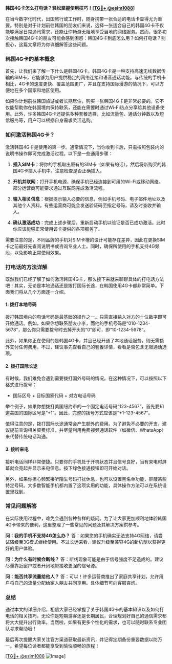 **韩国4G卡怎么打电话？轻松掌握使用技巧！[[TG💪+ @esim1088](https://t.me/s/esim1088)]**

在当今数字化时代，出国旅行或工作时，随身携带一张合适的电话卡显得尤为重要。特别是对于计划前往韩国的朋友们来说，选择一张适合自己的韩国4G卡不仅能够满足日常通讯需求，还能让你畅游无阻地享受当地的网络服务。然而，很多初次接触韩国4G卡的朋友可能会感到困惑：韩国4G卡到底怎么用？如何打电话？别担心，这篇文章将为你详细解答这些问题。

### 韩国4G卡的基本概念

首先，让我们来了解一下什么是韩国4G卡。韩国4G卡是一种支持高速无线数据传输的SIM卡，它能够为用户提供稳定的网络连接和语音通话功能。与传统的手机卡相比，4G卡的速度更快、覆盖范围更广，并且在支持国际漫游的情况下，可以方便地在多个国家和地区使用。

如果你计划前往韩国旅游或者长期居住，购买一张韩国4G卡是非常必要的。它不仅能帮助你在韩国境内保持联系，还能在需要时通过Wi-Fi热点分享给其他设备使用。此外，许多韩国4G卡还提供多种套餐选择，比如流量包、通话分钟数以及短信服务等，用户可以根据自身需求灵活选购。

### 如何激活韩国4G卡？

激活韩国4G卡是使用的第一步。通常情况下，当你收到卡后，只需按照包装内的说明书操作即可完成激活过程。以下是一些通用步骤：

1. **插入SIM卡**：将你的手机取出原有的SIM卡（如果有的话），然后将新购买的韩国4G卡插入手机中。注意检查是否正确插入。
   
2. **开机并联网**：打开手机电源，确保手机已经连接到可用的Wi-Fi或移动网络。部分运营商可能要求通过互联网完成激活流程。

3. **输入相关信息**：根据提示输入必要的信息，例如手机号码、电子邮件地址以及其他个人资料。有些运营商可能会发送验证码至指定号码，请及时查收并输入。

4. **确认激活成功**：完成上述步骤后，重新启动手机以验证是否已成功激活。此时你应该能够正常使用该卡提供的各项服务了。

需要注意的是，不同品牌的手机对SIM卡槽的设计可能存在差异，因此在更换SIM卡之前最好先查阅说明书或咨询专业人士。同时，确保所使用的手机支持4G频段，以免影响正常使用效果。

### 打电话的方法详解

既然我们已经了解了如何激活韩国4G卡，那么接下来就来聊聊具体的打电话方法吧！其实，无论是本地通话还是拨打国际长途，在韩国使用4G卡都非常简单。下面我们将从几个方面逐一介绍。

#### 1. 拨打本地号码

拨打韩国境内的电话号码是最基础的操作之一。只需直接输入对方的十位数字即可开始通话。例如，如果你想联系朋友小李，而他的手机号码是“010-1234-5678”，那么你只需要拨号时去掉开头的“0”即可，即“10-1234-5678”。

此外，如果你正在使用的是韩国4G卡，并且已经开通了本地通话服务，则无需额外支付任何费用。不过，建议事先查看自己的套餐详情，看看是否包含无限通话选项。

#### 2. 拨打国际长途

有时候，我们难免会遇到需要拨打国外号码的情况。在这种情况下，可以按照以下格式进行拨号：

- 国际区号 + 目标国家代码 + 对方电话号码

举个例子，如果你想拨打美国纽约市的一个固定电话号码“123-4567”，首先要知道美国的国际区号是“+1”。因此，完整的拨号方式应该是“+1-123-4567”。

值得注意的是，拨打国际长途通常会产生额外的费用。为了避免不必要的开支，建议提前查询相关资费标准，并尽量利用免费视频通话软件（如微信、WhatsApp）来代替传统电话沟通。

#### 3. 接听来电

接听电话同样非常便捷。只要你的手机处于开机状态并且信号良好，当有来电时屏幕就会亮起并显示来电信息。按下绿色接通按钮即可开始对话。

另外，如果你担心频繁接听陌生号码打扰休息，也可以设置黑名单功能，屏蔽某些特定号码。大多数智能手机都内置了这项实用的功能，具体操作方法可以在系统设置里找到。

### 常见问题解答

在实际使用过程中，难免会遇到各种各样的疑问。为了让大家更加顺利地体验韩国4G卡带来的便利，这里整理了一些常见的问题及其解决方案供参考。

**问：我的手机不支持4G怎么办？**
答：如果您的手机确实无法支持4G网络，请尝试降级至3G模式继续使用。不过长远来看，建议升级至兼容4G的新机型以获得更好的用户体验。

**问：为什么有时候会断线？**
答：断线现象可能是由于信号强度不足造成的。建议尽量靠近窗户或者开阔地带接收更强的信号源。

**问：能否共享流量给他人？**
答：可以！许多运营商推出了家庭共享计划，允许用户将自己的流量分配给家人朋友共同享用。具体细节可向客服咨询。

### 总结

通过本文的详细介绍，相信大家已经掌握了关于韩国4G卡的基本知识以及如何打电话的相关技巧。无论你是短期游客还是长期居民，合理规划好自己的通信需求都将大大提升出行效率。当然啦，如果有更多个性化的需求，也可以随时联系专业团队寻求帮助哦！

最后再次提醒大家关注官方渠道获取最新资讯，并记得定期备份重要数据以防万一。希望每位读者都能享受到愉快顺畅的旅程！

[[TG💪+ @esim1088](https://t.me/s/esim1088) ![Image](https://i.postimg.cc/4NQfJmqS/Snipaste-2025-05-13-00-14-12.png)]